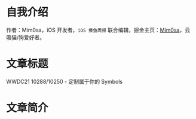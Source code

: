 # 自我介绍

作者：Mim0sa，iOS 开发者，`iOS 摸鱼周报` 联合编辑，掘金主页：[Mim0sa](https://juejin.cn/user/1433418892590136)，云吸猫/狗爱好者。

# 文章标题

WWDC21 10288/10250 - 定制属于你的 Symbols

# 文章简介



